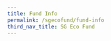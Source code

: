 ```yaml
---
title: Fund Info
permalink: /sgecofund/fund-info
third_nav_title: SG Eco Fund
---
```


<!-- 
<style>

input {
	display: none;
}
label {
	display: block;
	padding: 8px 22px;
	margin: 0 0 5px 0;
	cursor: pointor;
	background: #F0F4F6;
	border-radius: 3px;
	color: #484848;
	transition: ease .5s;
	font-size: 1.5em;
}

label:hover {
	background: #4a96b0;
	color: #FFF;
}

.accordion-content {
	/* background: #E2E5F6; */
	padding: 10px 0px 30px 30px;
	/* border: 1px solid #484848; */
	margin: 0 0 1px 0;
	border-radius: 3px;
}

input + label + .accordion-content {
	display: none;
}

input:checked + label + .accordion-content {
	display: none;
}

input:checked + label + .accordion-content {
	display: block;
}

</style>


<div>
	<input type="checkbox" id="eligible"  /><label for="eligible">Eligibility Criteria</label>
	<div class="accordion-content">
        <p>The SG Eco Fund is open to the following applicants:</p>
            <ul>
            <li>Individuals: Must be a Singapore Citizen or Permanent Resident, above 18 years old, and residing in Singapore;</li>
            <li>Groups of Individuals: All individuals must be above 18 years old and residing in Singapore, and the group must have at least one Singapore Citizen or Permanent Resident;</li>
            <li>Organisations: Singapore-registered organisations, including companies, charities, government and non-government organisations.</li>
            </ul>
        <p>Projects must:</p>
            <ul>
            <li>Improve the environment or advance environmental sustainability in Singapore;</li>
            <li>Engage and/or involve the community;</li>
            <li>Not have obtained funding from other government sources.</li></ul>
        <p>Projects should address at least one area of environmental sustainability, including but not limited to the following: climate change; energy; waste; water; food; nature and biodiversity; environmental pollution; or environmental public health.</p>
    </div>
</div>

<div>
	<input type="checkbox" id="examples"  /><label for="examples">Examples of Eligible and Ineligible Projects</label>
	<div class="accordion-content">
        <table>
        <thead>
        <tr>
            <th>&nbsp;&nbsp;&nbsp;<br>Eligibility Criteria&nbsp;&nbsp;&nbsp;</th>
            <th>&nbsp;&nbsp;&nbsp;<br>Examples (do not meet criteria)&nbsp;&nbsp;&nbsp;</th>
            <th>&nbsp;&nbsp;&nbsp;<br>Examples (meets criteria)<br>&nbsp;&nbsp;&nbsp;<br> &nbsp;&nbsp;&nbsp;</th>
        </tr>
        </thead>
        <tbody>
        <tr>
            <td>1) Project must improve the environment or advance environmental sustainability in Singapore</td>
            <td>- Conduct nature walks without educating participants or involving them in environmental action<br>- Provide fresh produce to low-income households without any engagement on the environmental impact of food</td>
            <td rowspan="2">- Implement a programme that mobilises residents to reduce/recycle/upcycle household waste<br>- Organise an event for the community to plant native plants <br>- Implement innovative green technologies in public spaces for the community to learn, use and take action</td>
        </tr>
        <tr>
            <td>2) Project must engage and/or involve the community</td>
            <td>- Install equipment such as solar panels or food waste digesters, without a plan for the community to participate<br>- Sell eco-friendly products and services to potential customers</td>
        </tr>
        <tr>
            <td>3) Project must not have obtained funding from other government sources</td>
            <td>- Obtained additional funding from government agencies</td>
            <td>- Obtained additional funding from private sector or NGOs</td>
        </tr>
        </tbody>
        </table>
	</div>
</div>


<div>
	<input type="checkbox" id="eval"  /><label for="eval">Evaluation Criteria</label>
	<div class="accordion-content">
        <p>Eligible applications will be assessed against the following criteria:</p>
        <p>1) Implementation and Innovation</p>
        <ul>
        <li>Applicant has the appropriate knowledge and skills to implement the project;</li>
        <li>Applicant has a clear implementation plan;</li>
        <li>Applicant adopts an innovative approach.</li>
        </ul>
        <p>2) Environmental Benefit</p>
        <ul>
        <li>Project produces tangible environmental outcomes;</li>
        <li>Project has measurable environmental targets;</li>
        <li>Project results in sustained environmental benefit.</li>
        </ul>
        <p>3) Community Engagement</p>
        <ul>
        <li>Project involves diverse partnerships and community action;</li>
        <li>Project has measurable community engagement targets;</li>
        <li>Project generates resources that the public can tap on to advance environmental sustainability.</li>
        </ul>
	</div>
</div>


<div>
	<input type="checkbox" id="funding"  /><label for="funding">Funding Support</label>
	<div class="accordion-content">
        <p>The SG Eco Fund works on a co-funding basis. If the application is approved, the applicant may receive funding of <b>up to 80% of the supportable cost items</b>, subject to a maximum of S$1 million.<br> Funding will be provided on a reimbursement basis for no more than three years from the project start date. Only expenses incurred after the project start date in the Letter of Offer can be reimbursed.</p>
        <p>The SG Eco Fund supports the following cost items:</p>
            <ul>
            <li>Professional services (e.g. events management, workshop facilitation, behavioural study, audit, etc);</li>
            <li>Venue rental;</li>
            <li>Educational materials (e.g. brochures, publications, books, etc);</li>
            <li>Marketing and publicity (e.g. production of posters, EDMs, photography, etc);</li>
            <li>Logistics and transportation;</li>
            <li>Equipment and tools necessary for project implementation.</li>
            </ul>
        <p>The SG Eco Fund <b>does not</b> support the following cost items:</p>
            <ul>
            <li>Overhead costs (e.g. manpower, payment to staff and team members, office space rental, production space rental, land rental, utilities);</li>
            <li>International shipping fees, vehicle fuel, and long-term vehicle rental;</li>
            <li>Construction costs for buildings and enclosed structures;</li>
            <li>Food and beverage;</li>
            <li>Gifts and prizes (e.g. tokens of appreciation, cash prizes, vouchers, medals, etc);</li>
            <li>Overseas or foreign visitor&#39;s expenses and fees (e.g. air ticket, accommodation, etc);</li>
            <li>Media space rental (e.g. newspaper, TV, radio, MRT and bus advertisements, etc);</li>
            <li>Goods and Services Tax (GST).</li>
            </ul>
	</div>
</div> -->


